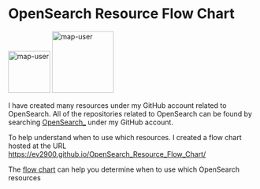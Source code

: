 # OpenSearch Resource Flow Chart

 <img width="85" alt="map-user" src="https://img.shields.io/badge/views-224-green"> <img width="125" alt="map-user" src="https://img.shields.io/badge/unique visits-058-green">

I have created many resources under my GitHub account related to OpenSearch. All of the repositories related to OpenSearch can be found by searching [OpenSearch_](https://github.com/ev2900?tab=repositories&q=OpenSearch_&type=&language=&sort=) under my GitHub account.

To help understand when to use which resources. I created a flow chart hosted at the URL https://ev2900.github.io/OpenSearch_Resource_Flow_Chart/

The [flow chart](https://ev2900.github.io/OpenSearch_Resource_Flow_Chart/) can help you determine when to use which OpenSearch resources
